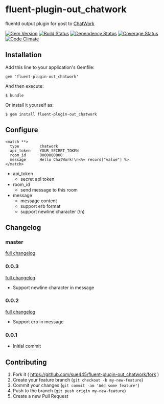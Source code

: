 # fluent-plugin-out_chatwork

fluentd output plugin for post to [ChatWork](http://www.chatwork.com/)

[![Gem Version](https://badge.fury.io/rb/fluent-plugin-out_chatwork.svg)](http://badge.fury.io/rb/fluent-plugin-out_chatwork)
[![Build Status](https://travis-ci.org/sue445/fluent-plugin-out_chatwork.svg)](https://travis-ci.org/sue445/fluent-plugin-out_chatwork)
[![Dependency Status](https://gemnasium.com/sue445/fluent-plugin-out_chatwork.svg)](https://gemnasium.com/sue445/fluent-plugin-out_chatwork)
[![Coverage Status](https://img.shields.io/coveralls/sue445/fluent-plugin-out_chatwork.svg)](https://coveralls.io/r/sue445/fluent-plugin-out_chatwork)
[![Code Climate](https://codeclimate.com/github/sue445/fluent-plugin-out_chatwork.png)](https://codeclimate.com/github/sue445/fluent-plugin-out_chatwork)

## Installation

Add this line to your application's Gemfile:

    gem 'fluent-plugin-out_chatwork'

And then execute:

    $ bundle

Or install it yourself as:

    $ gem install fluent-plugin-out_chatwork

## Configure

```
<match **>
  type         chatwork
  api_token    YOUR_SECRET_TOKEN
  room_id      0000000000
  message      Hello ChatWork!\n<%= record["value"] %>
</match>
```

* api_token
  * secret api token
* room_id
  * send message to this room
* message
  * message content
  * support erb format
  * support newline character (\n)
  
## Changelog
### master
[full changelog](http://github.com/sue445/fluent-plugin-out_chatwork/compare/v0.0.3...master)

### 0.0.3
[full changelog](http://github.com/sue445/fluent-plugin-out_chatwork/compare/v0.0.2...v0.0.3)

* Support newline character in message

### 0.0.2
[full changelog](http://github.com/sue445/fluent-plugin-out_chatwork/compare/v0.0.1...v0.0.2)

* Support erb in message

### 0.0.1
* Initial commit

## Contributing

1. Fork it ( https://github.com/sue445/fluent-plugin-out_chatwork/fork )
2. Create your feature branch (`git checkout -b my-new-feature`)
3. Commit your changes (`git commit -am 'Add some feature'`)
4. Push to the branch (`git push origin my-new-feature`)
5. Create a new Pull Request
